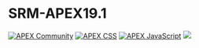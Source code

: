 # SRM-APEX19.1
[![APEX Community](https://cdn.rawgit.com/Dani3lSun/apex-github-badges/78c5adbe/badges/apex-community-badge.svg)](<LINK>)
[![APEX CSS](https://cdn.rawgit.com/Dani3lSun/apex-github-badges/6ed914a1/badges/apex-css-badge.svg)](<LINK>)
[![APEX JavaScript](https://cdn.rawgit.com/Dani3lSun/apex-github-badges/6ed914a1/badges/apex-javascript-badge.svg)](<LINK>)
[![](https://data.jsdelivr.com/v1/package/gh/RMG-Frederik/SRM-APEX19.1/badge)](https://www.jsdelivr.com/package/gh/RMG-Frederik/SRM-APEX19.1)
